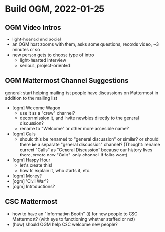 # Build OGM, 2022-01-25

## OGM Video Intros

- light-hearted and social
- an OGM host zooms with them, asks some questions, records video, ~3 minutes or so
- new person gets to choose type of intro
    - light-hearted interview
    - serious, project-oriented

## OGM Mattermost Channel Suggestions

general: start helping mailing list people have discussions on Mattermost in addition to the mailing list

- [ogm] Welcome Wagon 
    - use it as a "crew" channel?
    - decommission it, and invite newbies directly to the general discussion?
    - rename to "Welcome" or other more accesible name? 
- [ogm] Calls
    - should this be renamed to "general discussion" or similar? or should there be a separate "general discussion" channel? (Thought: rename current "Calls" as "General Discussion" because our history lives there, create new "Calls"-only channel, if folks want)
- [ogm] Happy Hour
    - let's create this!
    - how to explain it, who starts it, etc.
- [ogm] Money?
- [ogm] 'Civil War'?
- [ogm] Introductions?


## CSC Mattermost

- how to have an "Information Booth" (i) for new people to CSC Mattermost? (with eye to functioning whether staffed or not)
- (how) should OGM help CSC welcome new people?
